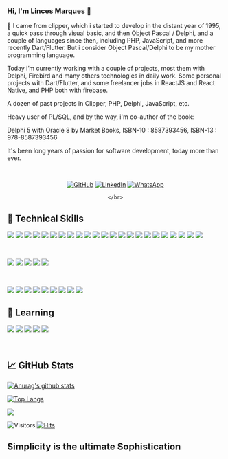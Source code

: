 ### Hi, I'm Linces Marques 👋 

<!--
**linces/linces** is a ✨ _special_ ✨ repository because its `README.md` (this file) appears on your GitHub profile.

Here are some ideas to get you started:

- 🔭 I’m currently working on 

Currently working on the development and maintenance of software for Public Accounting, Sanitation Management, Municipal Taxes

- 🌱 I’m currently learning ...

- 👯 I’m looking to collaborate on ...

- 🤔 I’m looking for help with ...

- 💬 Ask me about ...

- 📫 How to reach me: ...

- 😄 Pronouns: ...

- ⚡ Fun fact: ...
-->



**🔭** I came from clipper, which i started to develop in the distant year of 1995, a quick pass through visual basic, and then Object Pascal / Delphi, and a couple of languages since then, including PHP, JavaScript, and more recently Dart/Flutter. But i consider Object Pascal/Delphi to be my mother programming language.

Today i’m currently working with a couple of projects, most them with Delphi, Firebird and many others technologies in daily work. Some personal projects with Dart/Flutter, and some freelancer jobs in ReactJS and React Native, and PHP both with firebase. 

A dozen of past projects in Clipper, PHP, Delphi, JavaScript, etc.

Heavy user of PL/SQL, and by the way, i'm co-author of the book: 

Delphi 5 with Oracle 8 by Market Books, ISBN-10 : 8587393456, ISBN-13 : 978-8587393456

It's been long years of passion for software development, today more than ever.


<div align="center"> 
<!--	
<i>Random dev joke for you!</i></br></br>
<img align="center" src="https://readme-jokes.vercel.app/api?bgColor=%23073b4c&textColor=%2306d6a0&aColor=%2306d6a0&borderColor=%2306d6a0" alt="README Jokes"> -->
</div> 

</br>

<div align="center"> 

<!--### 🤝 Connect with me:-->

<p align="center">
	<a href="https://github.com/linces"><img src="https://user-images.githubusercontent.com/58532023/171219272-a68dd897-a9c7-4826-b7e6-10ef84e6a0a8.png" alt="GitHub"/></a>
	<a href="https://www.linkedin.com/in/lincesmarques/"><img src="https://user-images.githubusercontent.com/58532023/171219303-8839f911-21bf-453f-b517-9dd6ef9a873c.png" alt="LinkedIn"/></a>
	<a href="https://wa.me/+5534999623545"><img src="https://user-images.githubusercontent.com/58532023/171219303-8839f911-21bf-453f-b517-9dd6ef9a873c.png" alt="WhatsApp"/></a>

	</br>

	

</div> 




## 💼 Technical Skills

![](https://img.shields.io/badge/Code-Pascal-informational?style=flat&logo=Pascal&color=F7DF1E)
![](https://img.shields.io/badge/Code-Delphi-informational?style=delphi&logo=delphi&color=E34F26)
![](https://img.shields.io/badge/Code-JavaScript-informational?style=flat&logo=JavaScript&color=F7DF1E)
![](https://img.shields.io/badge/Code-PHP-informational?style=flat&logo=php&color=E34F26)
![](https://img.shields.io/badge/Code-JQuery-informational?style=flat&logo=jquery&color=F7DF1E)
![](https://img.shields.io/badge/Code-React-informational?style=flat&logo=react&color=61DAFB)
![](https://img.shields.io/badge/Code-ReactNative-informational?style=flat&logo=reactnative&color=61DAFB)
![](https://img.shields.io/badge/Code-Redux-informational?style=flat&logo=Redux&color=764ABC)
![](https://img.shields.io/badge/Code-HTML5-informational?style=flat&logo=HTML5&color=E34F26)
![](https://img.shields.io/badge/Code-PostgreSQL-informational?style=flat&logo=PostgreSQL&color=336791)
![](https://img.shields.io/badge/Code-SQLite-informational?style=flat&logo=SQLite&color=003B57)
![](https://img.shields.io/badge/Code-Firebase-informational?style=flat&logo=Firebase&color=E34F26)
![](https://img.shields.io/badge/Code-MySQL-informational?style=flat&logo=MySQL&color=336791)
![](https://img.shields.io/badge/Code-Firebird-informational?style=flat&logo=firebirdsql&color=336791)
![](https://img.shields.io/badge/Code-Dart-informational?style=flat&logo=dart&color=61DAFB)
![](https://img.shields.io/badge/Code-Flutter-informational?style=flat&logo=flutter&color=61DAFB)
![](https://img.shields.io/badge/Code-Express-informational?style=express&logo=express&color=E34F26)
![](https://img.shields.io/badge/Code-SQLServer-informational?style=flat&logo=sql&color=61DAFB)
![](https://img.shields.io/badge/Code-OpenCV-informational?style=opencv&logo=sql&color=white)
![](https://img.shields.io/badge/Code-TensorFlow-informational?style=TensorFlow&logo=sql&color=white)
![](https://img.shields.io/badge/Code-ElasticSearch-informational?style=elasticsearch&logo=sql&color=red)
![](https://img.shields.io/badge/Code-MongoDB-informational?style=OpenCV&logo=mongodb&color=green)
![](https://img.shields.io/badge/Code-MariaDB-informational?style=mariadb&logo=mariadb&color=gray)

</br>

![](https://img.shields.io/badge/Style-Bootstrap-informational?style=flat&logo=Bootstrap&color=7952B3)
![](https://img.shields.io/badge/Style-CSS3-informational?style=flat&logo=CSS3&color=1572B6)
![](https://img.shields.io/badge/Style-styled--components-informational?style=flat&logo=styled-components&color=DB7093)
![](https://img.shields.io/badge/Style-TailWind-informational?style=flat&logo=tailwind-css&color=1572B6)
![](https://img.shields.io/badge/Style-Materialize-informational?style=flat&logo=materialize-css&color=7952B3)


</br>

![](https://img.shields.io/badge/Tools-Figma-informational?style=flat&logo=Figma&color=F24E1E)
![](https://img.shields.io/badge/Tools-NPM-informational?style=flat&logo=NPM&color=CB3837)
![](https://img.shields.io/badge/Tools-Heroku-informational?style=flat&logo=Heroku&color=430098)
![](https://img.shields.io/badge/Tools-Netlify-informational?style=flat&logo=netlify&color=00C7B7)
![](https://img.shields.io/badge/Tools-Git-informational?style=flat&logo=Git&color=F05032)
![](https://img.shields.io/badge/Tools-GitHub-informational?style=flat&logo=GitHub&color=181717)
![](https://img.shields.io/badge/Tools-VirtualBox-informational?style=flat&logo=virtualbox&color=F05032)
![](https://img.shields.io/badge/Tools-VMWare-informational?style=flat&logo=vmware&color=181717)
![](https://img.shields.io/badge/Tools-Apache-informational?style=elasticsearch&logo=apache&color=red)


## 🌱 Learning 

![](https://img.shields.io/badge/Code-Kubernetes-informational?style=flat&logo=kubernetes&color=F7DF1E)
![](https://img.shields.io/badge/Code-Docker-informational?style=flat&logo=docker&color=E34F26)
![](https://img.shields.io/badge/Code-Golang-informational?style=flat&logo=go&color=61DAFB)
![](https://img.shields.io/badge/Code-CSharp-informational?style=flat&logo=csharp&color=E34F26)
![](https://img.shields.io/badge/Code-Uniface-informational?style=flat&logo=uniface&color=F7DF1E)


<br>

## 📈 GitHub Stats 

[![Anurag's github stats](https://github-readme-stats.vercel.app/api?username=linces)](https://github.com/linces)

[![Top Langs](https://github-readme-stats.vercel.app/api/top-langs/?username=linces&layout=compact)](https://github.com/linces)



![](https://github-trophies.vercel.app/?username=linces)

![Visitors](https://visitor-badge.glitch.me/badge?page_id=linces.visitor-badge.issue)  [![Hits](https://hits.seeyoufarm.com/api/count/incr/badge.svg?url=https%3A%2F%2Fgithub.com%2Fgjbae1212%2Fhit-counter)](https://hits.seeyoufarm.com) 	



 ## Simplicity is the ultimate Sophistication
